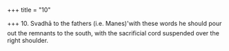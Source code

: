 +++
title = "10"

+++
10. Svadhā to the fathers (i.e. Manes)'with these words he should pour out the remnants to the south, with the sacrificial cord suspended over the right shoulder.
